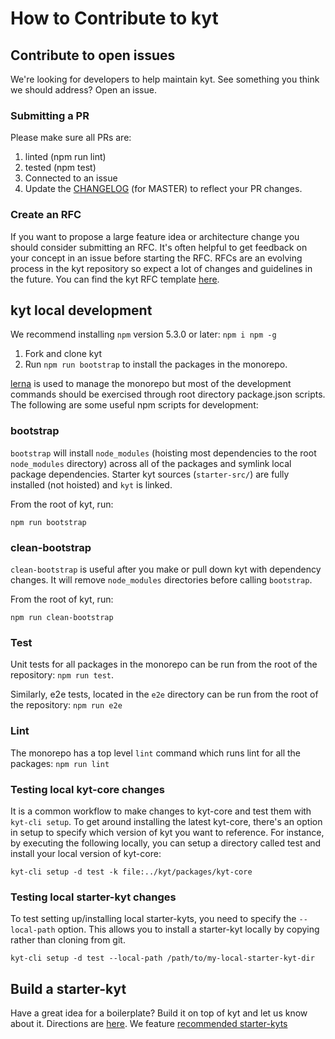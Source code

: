 # How to Contribute to kyt

## Contribute to open issues

We're looking for developers to help maintain kyt.
See something you think we should address? Open an issue.

### Submitting a PR

Please make sure all PRs are:

1. linted (npm run lint)
2. tested (npm test)
3. Connected to an issue
4. Update the [CHANGELOG](/CHANGELOG.md) (for MASTER) to reflect your PR changes.

### Create an RFC

If you want to propose a large feature idea or architecture change you should consider submitting an RFC. It's often helpful to get feedback on your concept in an issue before starting the RFC. RFCs are an evolving process in the kyt repository so expect a lot of changes and guidelines in the future. You can find the kyt RFC template [here](/rfc/template.md).

## kyt local development

We recommend installing `npm` version 5.3.0 or later: `npm i npm -g`

1. Fork and clone kyt
2. Run `npm run bootstrap` to install the packages in the monorepo.

[lerna](https://github.com/lerna/lerna) is used to manage the monorepo but most of the development commands should be exercised through root directory package.json scripts. The following are some useful npm scripts for development:

### bootstrap

`bootstrap` will install `node_modules` (hoisting most dependencies to the root `node_modules` directory) across all of the packages and symlink local package dependencies. Starter kyt sources (`starter-src/`) are fully installed (not hoisted) and `kyt` is linked.

From the root of kyt, run:

`npm run bootstrap`

### clean-bootstrap

`clean-bootstrap` is useful after you make or pull down kyt with dependency changes. It will remove `node_modules` directories before calling `bootstrap`.

From the root of kyt, run:

`npm run clean-bootstrap`

### Test

Unit tests for all packages in the monorepo can be run from the root of the repository: `npm run test`.

Similarly, e2e tests, located in the `e2e` directory can be run from the root of the repository: `npm run e2e`

### Lint

The monorepo has a top level `lint` command which runs lint for all the packages: `npm run lint`

### Testing local kyt-core changes

It is a common workflow to make changes to kyt-core and test them with `kyt-cli setup`. To get around installing the latest kyt-core, there's an option in setup to specify which version of kyt you want to reference. For instance, by executing the following locally, you can setup a directory called test and install your local version of kyt-core:

`kyt-cli setup -d test -k file:../kyt/packages/kyt-core`

### Testing local starter-kyt changes

To test setting up/installing local starter-kyts, you need to specify the `--local-path` option. This allows you to install a starter-kyt locally by copying rather than cloning from git.

`kyt-cli setup -d test --local-path /path/to/my-local-starter-kyt-dir`

## Build a starter-kyt

Have a great idea for a boilerplate? Build it on top of kyt and let us know about it. Directions are [here](/docs/Starterkyts.md).
We feature [recommended starter-kyts](/docs/commands.md#recommended-starter-kyts)
